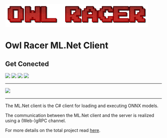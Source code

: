 ![Logo](https://github.com/MATHEMA-GmbH/Owl-Racer-AI/blob/main/doc/owlracer-logo.png?raw=true)

# Owl Racer ML.Net Client


<p align="center">

  ## Get Conected

  <a href="https://de.linkedin.com/company/mathema-gmbh" align="center" >
          <img src="https://img.shields.io/badge/LinkedIn-0077B5?style=for-the-badge&logo=linkedin&logoColor=white" /></a>

  <a href="https://www.youtube.com/channel/UC0vntD32UJckGUXcVvlrIiA">
          <img src="https://img.shields.io/badge/YouTube-FF0000?style=for-the-badge&logo=youtube&logoColor=white" /></a>

  <a href="https://twitter.com/MATHEMA_GmbH">
          <img src="https://img.shields.io/badge/Twitter-1DA1F2?style=for-the-badge&logo=twitter&logoColor=white" /></a>

  <a href="https://www.facebook.com/mathema.software.gmbh/">
            <img src="https://img.shields.io/badge/Facebook-1877F2?style=for-the-badge&logo=facebook&logoColor=white" /></a>

</p></center>

____

<a href="https://www.mathema.de/blog">
        <img src="https://img.shields.io/badge/Blog%20Article-1-green?style=social" /></a>

____

The ML.Net client is the C# client for loading and executing ONNX models.

The communication between the ML.Net client and the server is realized using a (Web-)gRPC channel.

For more details on the total project read [here](https://github.com/MATHEMA-GmbH/Owl-Racer-AI).
